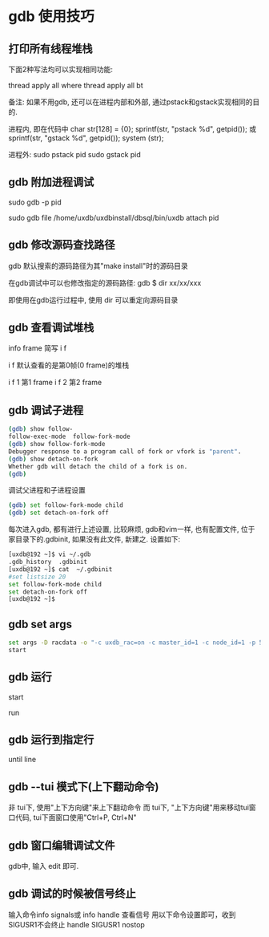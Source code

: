 # gdb 使用技巧

## 打印所有线程堆栈

下面2种写法均可以实现相同功能:

thread apply all where
thread apply all bt

备注: 如果不用gdb, 还可以在进程内部和外部, 通过pstack和gstack实现相同的目的.

进程内, 即在代码中
char str[128] = {0};
sprintf(str, "pstack %d", getpid());  或 sprintf(str, "gstack %d", getpid());
system (str);

进程外:
sudo pstack pid
sudo gstack pid


## gdb 附加进程调试

sudo gdb -p pid

sudo gdb
file /home/uxdb/uxdbinstall/dbsql/bin/uxdb
attach pid


## gdb 修改源码查找路径

gdb 默认搜索的源码路径为其"make install"时的源码目录

在gdb调试中可以也修改指定的源码路径:
gdb $  dir  xx/xx/xxx

即使用在gdb运行过程中, 使用 dir 可以重定向源码目录

## gdb 查看调试堆栈

info frame   简写  i f

i f  默认查看的是第0帧(0 frame)的堆栈

i f 1   第1 frame
i f 2   第2 frame

## gdb 调试子进程

```sh
(gdb) show follow-
follow-exec-mode  follow-fork-mode  
(gdb) show follow-fork-mode 
Debugger response to a program call of fork or vfork is	"parent".
(gdb) show detach-on-fork 
Whether	gdb will detach	the child of a fork is on.
(gdb) 
```

调试父进程和子进程设置
```sh
(gdb) set follow-fork-mode child
(gdb) set detach-on-fork off
```

每次进入gdb, 都有进行上述设置, 比较麻烦, gdb和vim一样, 也有配置文件, 位于家目录下的.gdbinit, 如果没有此文件, 新建之.
设置如下:

```sh
[uxdb@192 ~]$ vi ~/.gdb
.gdb_history  .gdbinit        
[uxdb@192 ~]$ cat  ~/.gdbinit
#set listsize 20
set follow-fork-mode child
set detach-on-fork off
[uxdb@192 ~]$ 
```

## gdb set args 

```sh
set args -D racdata -o "-c uxdb_rac=on -c master_id=1 -c node_id=1 -p 5432" -l logfile start
start
```

## gdb 运行

start

run

## gdb 运行到指定行

until line

## gdb --tui 模式下(上下翻动命令)

非 tui下, 使用"上下方向键"来上下翻动命令
而 tui下, "上下方向键"用来移动tui窗口代码, tui下面窗口使用"Ctrl+P, Ctrl+N"

## gdb 窗口编辑调试文件

gdb中, 输入 edit 即可.

## gdb 调试的时候被信号终止

输入命令info signals或 info handle 查看信号
用以下命令设置即可，收到SIGUSR1不会终止
handle SIGUSR1 nostop